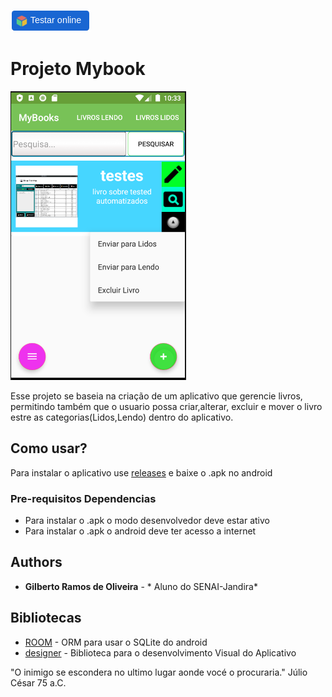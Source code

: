 [![Testar em Deploy](./image.png)](https://appetize.io/app/0d8nwxyqn3w9jnmyufrq54b9e4)
# Projeto Mybook

![Tela inicial](./home.png)

Esse projeto se baseia na criação de um aplicativo que gerencie livros,
permitindo também que o usuario possa criar,alterar, excluir e mover o livro estre as categorias(Lidos,Lendo)
dentro do aplicativo.

## Como usar?

Para instalar o aplicativo use [releases](https://github.com/gilberto-009199/MyBooks/releases) e baixe o .apk no android

### Pre-requisitos Dependencias

* Para instalar o .apk o modo desenvolvedor deve estar ativo
* Para instalar o .apk o android deve ter acesso a internet

## Authors

* **Gilberto Ramos de Oliveira** - * Aluno do SENAI-Jandira*

## Bibliotecas

* [ROOM](https://developer.android.com/topic/libraries/architecture/room) - ORM para usar o SQLite do android
* [designer](https://developer.android.com/design/) - Biblioteca para o desenvolvimento Visual do Aplicativo


"O inimigo se escondera no ultimo lugar aonde vocé o procuraria."
Júlio César 75 a.C.
